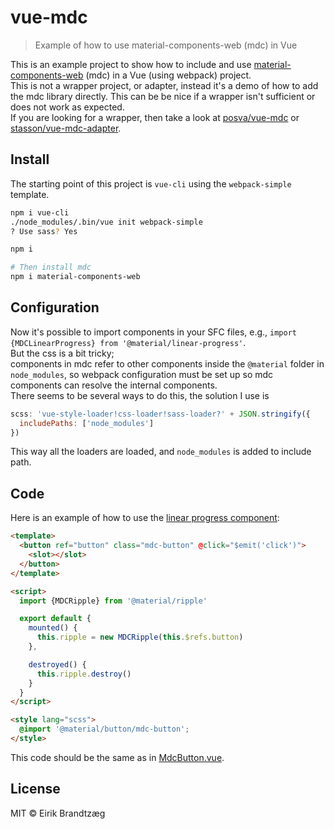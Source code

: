 # vue-mdc

> Example of how to use material-components-web (mdc) in Vue

This is an example project to show how to include and use 
[material-components-web](https://github.com/material-components/material-components-web) (mdc)
in a Vue (using webpack) project.  
This is not a wrapper project, or adapter, instead it's a demo of how to 
add the mdc library directly. This can be be nice if a wrapper isn't sufficient or 
does not work as expected.  
If you are looking for a wrapper, then take a look at [posva/vue-mdc](https://github.com/posva/vue-mdc) or [stasson/vue-mdc-adapter](https://github.com/stasson/vue-mdc-adapter).

## Install

The starting point of this project is `vue-cli` using the `webpack-simple` template.

``` bash
npm i vue-cli
./node_modules/.bin/vue init webpack-simple
? Use sass? Yes

npm i

# Then install mdc
npm i material-components-web
```

## Configuration

Now it's possible to import components in your SFC files, 
e.g., `import {MDCLinearProgress} from '@material/linear-progress'`.  
But the css is a bit tricky;  
components in mdc refer to other components inside the `@material`
folder in `node_modules`, so webpack configuration must be set up
so mdc components can resolve the internal components.  
There seems to be several ways to do this, the solution I use is

``` JavaScript
scss: 'vue-style-loader!css-loader!sass-loader?' + JSON.stringify({
  includePaths: ['node_modules']
})
```

This way all the loaders are loaded, and `node_modules` is added to include path.

## Code

Here is an example of how to use the [linear progress component](https://material.io/components/web/catalog/linear-progress/):

``` html
<template>
  <button ref="button" class="mdc-button" @click="$emit('click')">
    <slot></slot>
  </button>
</template>

<script>
  import {MDCRipple} from '@material/ripple'

  export default {
    mounted() {
      this.ripple = new MDCRipple(this.$refs.button)
    },

    destroyed() {
      this.ripple.destroy()
    }
  }
</script>

<style lang="scss">
  @import '@material/button/mdc-button';
</style>
```

This code should be the same as in [MdcButton.vue](src/MdcButton.vue).

## License

MIT © Eirik Brandtzæg
